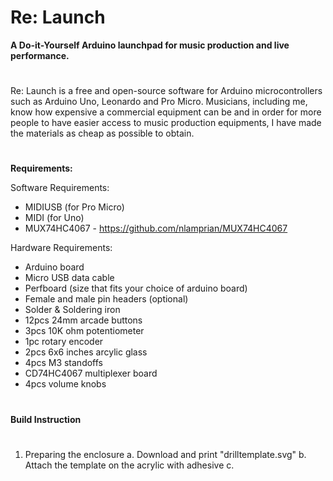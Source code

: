 # Re: Launch
**A Do-it-Yourself Arduino launchpad for music production and live performance.**
#
Re: Launch is a free and open-source software for Arduino microcontrollers such as Arduino Uno, Leonardo and Pro Micro. Musicians, including me, know how expensive a commercial equipment can be and in order for more people to have easier access to music production equipments, I have made the materials as cheap as possible to obtain.
#

**Requirements:**


Software Requirements:
- MIDIUSB (for Pro Micro)
- MIDI (for Uno)
- MUX74HC4067 - https://github.com/nlamprian/MUX74HC4067


Hardware Requirements:
- Arduino board
- Micro USB data cable
- Perfboard (size that fits your choice of arduino board)
- Female and male pin headers (optional)
- Solder & Soldering iron
- 12pcs 24mm arcade buttons
- 3pcs 10K ohm potentiometer
- 1pc rotary encoder
- 2pcs 6x6 inches arcylic glass
- 4pcs  M3 standoffs
- CD74HC4067 multiplexer board
- 4pcs volume knobs

#
**Build Instruction**
#
1. Preparing the enclosure
  a. Download and print "drilltemplate.svg"
  b. Attach the template on the acrylic with adhesive
  c. 
